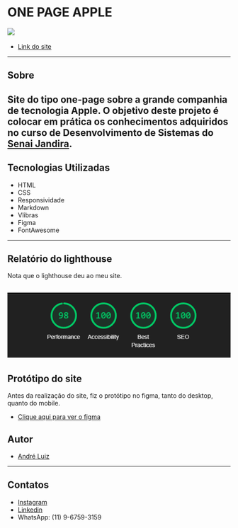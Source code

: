 # ONE PAGE APPLE

![](./img/Home.ong)
- [Link do site](https://luyz-dev.github.io/one-page-2022/ds1t-a/Luiz%20Gustavo/index.html)

---
## Sobre

Site do tipo one-page sobre a grande companhia de tecnologia Apple. 
O objetivo deste projeto é colocar em prática os conhecimentos adquiridos no curso de Desenvolvimento de Sistemas do [Senai Jandira](https://jandira.sp.senai.br/). 
---
## Tecnologias Utilizadas

- HTML
- CSS
- Responsividade
- Markdown
- Vlibras 
- Figma
- FontAwesome
---
## Relatório do lighthouse

Nota que o lighthouse deu ao meu site. 

![](./img/lighthouse.png)
---
## Protótipo do site 

Antes da realização do site, fiz o protótipo no figma, tanto do desktop, quanto do mobile.

- [Clique aqui para ver o figma](https://www.figma.com/file/2YiqCnZb1wCcKDNVoVPBSt/Samsung-One-Page?node-id=0%3A1&t=UKdNqGn6pJ6QeFCR-0)

## Autor
- [André Luiz](https://github.com/AndreLuisConstantino)

---
## Contatos
- [Instagram](https://www.instagram.com/andreluisconstanino/)
- [Linkedin](https://www.linkedin.com/in/andré-luiz-constantino-4b779124a/)
- WhatsApp: (11) 9-6759-3159

